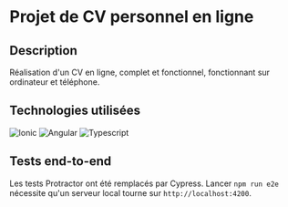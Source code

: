 # Projet de CV personnel en ligne

## Description

Réalisation d'un CV en ligne, complet et fonctionnel, fonctionnant sur ordinateur et téléphone.

## Technologies utilisées

![Ionic](https://img.shields.io/badge/Ionic-3880FF?logo=ionic&logoColor=white)
![Angular](https://img.shields.io/badge/Angular-DD0031?logo=angular&logoColor=white)
![Typescript](https://img.shields.io/badge/Typescript-3178C6?logo=typescript&logoColor=white)


## Tests end-to-end

Les tests Protractor ont été remplacés par Cypress. Lancer `npm run e2e` nécessite qu'un serveur local tourne sur `http://localhost:4200`.
